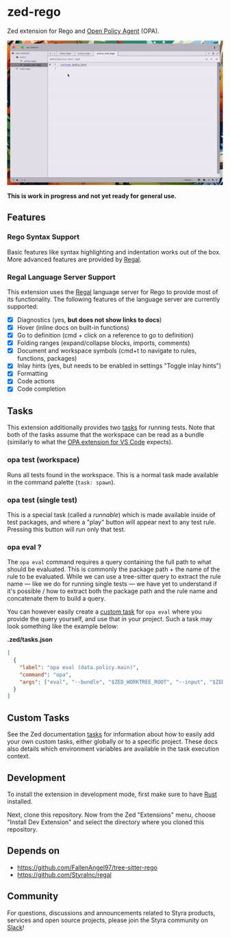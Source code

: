 # zed-rego

Zed extension for Rego and [Open Policy Agent](https://github.com/open-policy-agent/opa/) (OPA).

![usage of the extension](./docs/usage.gif)

**This is work in progress and not yet ready for general use.**

## Features

### Rego Syntax Support

Basic features like syntax highlighting and indentation works out of the box. More advanced features are provided by
[Regal](https://github.com/styrainc/regal).

### Regal Language Server Support

This extension uses the [Regal](https://github.com/styrainc/regal) language server for Rego to provide most of its
functionality. The following features of the language server are currently supported:

- [x] Diagnostics (yes, **but does not show links to docs**)
- [x] Hover (inline docs on built-in functions)
- [x] Go to definition (cmd + click on a reference to go to definition)
- [x] Folding ranges (expand/collapse blocks, imports, comments)
- [x] Document and workspace symbols (cmd+t to navigate to rules, functions, packages)
- [x] Inlay hints (yes, but needs to be enabled in settings "Toggle inlay hints")
- [x] Formatting
- [x] Code actions
- [x] Code completion

## Tasks

This extension additionally provides two [tasks](https://zed.dev/docs/tasks) for running tests. Note that both of the
tasks assume that the workspace can be read as a bundle (similarly to what the
[OPA extension for VS Code](https://marketplace.visualstudio.com/items?itemName=tsandall.opa) expects).

### opa test (workspace)

Runs all tests found in the workspace. This is a normal task made available in the command palette (`task: spawn`).

### opa test (single test)

This is a special task (called a _runnable_) which is made available inside of test packages, and
where a "play" button will appear next to any test rule. Pressing this button will run only that test.

### opa eval ?

The `opa eval` command requires a query containing the full path to what should be evaluated. This is commonly the
package path + the name of the rule to be evaluated. While we can use a tree-sitter query to extract the rule name —
like we do for running single tests — we have yet to understand if it's possible / how to extract both the package
path and the rule name and concatenate them to build a query.

You can however easily create a [custom task](#custom-tasks) for `opa eval` where you provide the query yourself, and
use that in your project. Such a task may look something like the example below:

**.zed/tasks.json**
```json
[
  {
    "label": "opa eval (data.policy.main)",
    "command": "opa",
    "args": ["eval", "--bundle", "$ZED_WORKTREE_ROOT", "--input", "$ZED_WORKTREE_ROOT/input.json", "data.policy.main"],
  }
]
```

## Custom Tasks

See the Zed documentation [tasks](https://zed.dev/docs/tasks) for information about how to easily add your own custom
tasks, either globally or to a specific project. These docs also details which environment variables are available in
the task execution context.

## Development

To install the extension in development mode, first make sure to have [Rust](https://www.rust-lang.org/tools/install) installed.

Next, clone this repository. Now from the Zed "Extensions" menu, choose "Install Dev Extension" and select the
directory where you cloned this repository.

## Depends on

- https://github.com/FallenAngel97/tree-sitter-rego
- https://github.com/StyraInc/regal

## Community

For questions, discussions and announcements related to Styra products, services and open source projects, please join
the Styra community on [Slack](https://communityinviter.com/apps/styracommunity/signup)!
